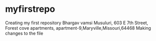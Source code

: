# myfirstrepo
Creating my first repository
Bhargav vamsi Musuluri, 603 E 7th Street, Forest cove apartments, apartment-9,Maryville,Missouri,64468
Making changes to the file